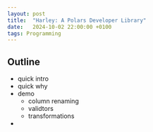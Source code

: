 ```yaml
---
layout: post
title:  "Harley: A Polars Developer Library"
date:   2024-10-02 22:00:00 +0100
tags: Programming
---
```


## Outline

- quick intro
- quick why
- demo
    - column renaming
    - validtors
    - transformations
- 